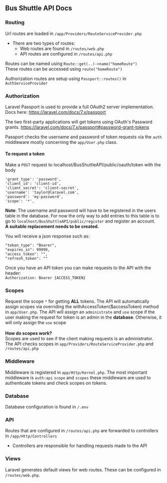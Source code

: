 ## Bus Shuttle API Docs
### Routing
Url routes are loaded in `/app/Providers/RouteServiceProvider.php` <br>

   * There are two types of routes:
     * Web routes are found in `/routes/web.php`
     * API routes are configured in `/routes/api.php`
     
Routes can be named using `Route::get(..)->name("homeRoute")` <br>
These routes can be accessed using `route("homeRoute")` <br>

Authorization routes are setup using `Passport::routes()` in `AuthServiceProvider`

### Authorization
Laravel Passport is used to provide a full OAuth2 server implementation. Docs here: https://laravel.com/docs/7.x/passport<br>

The two first-party applications will get tokens using OAuth's Password grants. https://laravel.com/docs/7.x/passport#password-grant-tokens<br>

Passport checks the username and password of token requests via the `auth` middleware mostly concerning the `app/User.php` class.

#### To request a token
Make a `POST` request to localhost/BusShuttleAPI/public/oauth/token with the body
``` 
'grant_type': 'password',
'client_id': 'client-id',
'client_secret': 'client-secret',
'username': 'taylor@laravel.com',
'password': 'my-password',
'scope': '*', 
```


**Note**: The username and password will have to be registered in the users table in the database. For now the only way to add
entries to this table is to go to `localhost/BusShuttleAPI/public/register` and register an account. <br>
**A suitable replacement needs to be created.**

You will receive a json response such as:
```
"token_type": "Bearer",
"expires_in": 99999,
"access_token": "",
"refresh_token": ""
```

Once you have an API token you can make requests to the API with the header: <br>
`Authorization: Bearer {ACCESS_TOKEN}`

### Scopes
Request the scope `*` for getting **ALL** tokens. The API will automatically assign scopes via overriding the 
withAccessToken($accessToken) method in `app/User.php`. The API will assign an `administrate` and `use` scope if the
user making the request for token is an admin in the **database**. Otherwise, it will only assign the `use` scope<br>
<br>
**How do scopes work?** <br>
Scopes are used to see if the client making requests is an administrator. The API checks scopes in `app/Providers/RouteServiceProvider.php` and `/routes/api.php`


### Middleware
Middleware is registered in `app/Http/Kernel.php`.
The most important middleware is `auth:api` `scope` and `scopes` these middleware are used to authenticate tokens
and check scopes on tokens.

### Database
Database configuration is found in `/.env`

### API
Routes that are configured in `/routes/api.php` are forwarded to controllers in `/app/Http/Controllers`
* Controllers are responsible for handling requests made to the API

### Views
Laravel generates default views for web routes. These can be configured in `/routes/web.php`.

